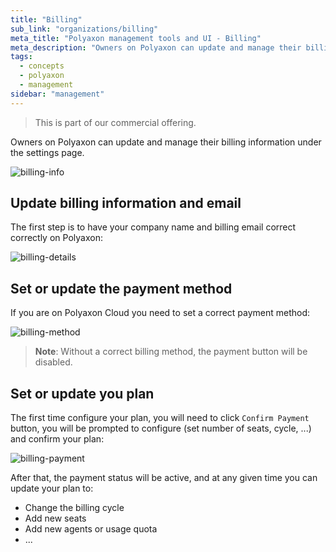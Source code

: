 ```yaml
---
title: "Billing"
sub_link: "organizations/billing"
meta_title: "Polyaxon management tools and UI - Billing"
meta_description: "Owners on Polyaxon can update and manage their billing information under the settings page."
tags:
  - concepts
  - polyaxon
  - management
sidebar: "management"
---
```


<blockquote class="commercial">This is part of our commercial offering.</blockquote>

Owners on Polyaxon can update and manage their billing information under the settings page.

![billing-info](../../../../content/images/dashboard/billing/billing-info.png)

## Update billing information and email

The first step is to have your company name and billing email correct correctly on Polyaxon:

![billing-details](../../../../content/images/dashboard/billing/billing-details.png)

## Set or update the payment method

If you are on Polyaxon Cloud you need to set a correct payment method:

![billing-method](../../../../content/images/dashboard/billing/billing-method.png)

> **Note**: Without a correct billing method, the payment button will be disabled. 

## Set or update you plan

The first time configure your plan, you will need to click `Confirm Payment` button, you will be prompted to configure (set number of seats, cycle, ...) and confirm your plan:

![billing-payment](../../../../content/images/dashboard/billing/billing-payment.png)

After that, the payment status will be active, and at any given time you can update your plan to:

 * Change the billing cycle
 * Add new seats
 * Add new agents or usage quota
 * ...

